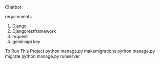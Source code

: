 Chatbot

requirements
1. Django
2. Djangorestframework
3. request
4. geminiapi key



To Run This Project 
python manage.py makemigrations
python manage.py migrate
python manage.py runserver
